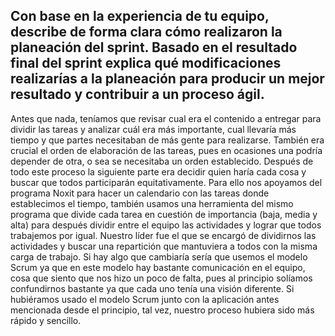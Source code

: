 ## Con base en la experiencia de tu equipo, describe de forma clara cómo realizaron la planeación del sprint. Basado en el resultado final del sprint explica qué modificaciones realizarías a la planeación para producir un mejor resultado y contribuir a un proceso ágil.

Antes que nada, teníamos que revisar cual era el contenido a entregar para dividir las tareas y analizar cuál era más importante, cual llevaría más tiempo y que partes necesitaban de más gente para realizarse. También era crucial el orden de elaboración de las tareas, pues en ocasiones una podría depender de otra, o sea se necesitaba un orden establecido.  Después de todo este proceso la siguiente parte era decidir quien haría cada cosa y buscar que todos participarán equitativamente. Para ello nos apoyamos del programa Noxit para hacer un calendario con las tareas donde establecimos el tiempo, también usamos una herramienta del mismo programa que divide cada tarea en cuestión de importancia (baja, media y alta) para después dividir entre el equipo las actividades y lograr que todos trabajemos por igual. Nuestro líder fue el que se encargó de dividirnos las actividades y buscar una repartición que mantuviera a todos con la misma carga de trabajo. Si hay algo que cambiaría sería que usemos el modelo Scrum ya que en este modelo hay bastante comunicación en el equipo, cosa que siento que nos hizo un poco de falta, pues al principio solíamos confundirnos bastante ya que cada uno tenía una visión diferente. Si hubiéramos usado el modelo Scrum junto con la aplicación antes mencionada desde el principio, tal vez, nuestro proceso hubiera sido más rápido y sencillo. 

